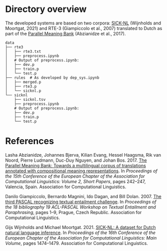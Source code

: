 


# Directory overview
The developed systems are based on two corpora: [SICK-NL](https://github.com/gijswijnholds/sick_nl) (Wijnholds and Moortgat, 2021) and RTE-3 (Giampiccolo et al.,  2007) translated to Dutch as part of the [Parallel Meaning Bank](https://pmb.let.rug.nl/) (Abzianidze et al., 2017).

    data        
    ├── rte3
    │   ├── rte3.txt 
    │   ├── preprocess.ipynb
    │   # Output of preprocess.ipynb:
    │   ├── dev.p
    │   ├── train.p
    │   └── test.p
    ├── rules  # As developed by dep_sys.ipynb
    │   ├── merged.p 
    │   ├── rte3.p
    │   └── sicknl.p
    └── sicknl
        ├── sicknl.tsv
        ├── preprocess.ipynb
        # Output of preprocess.ipynb:
        ├── dev.p
        ├── train.p
        └── test.p

# References
Lasha Abzianidze, Johannes Bjerva, Kilian Evang, Hessel Haagsma, Rik van Noord, Pierre  Ludmann,  Duc-Duy  Nguyen,  and  Johan  Bos.  2017.  [The  Parallel  Meaning  Bank:  Towards  a  multilingual  corpus  of  translations  annotated  with  compositional meaning representations](https://aclanthology.org/E17-2039). In *Proceedings of the  15th Conference of the European  Chapter of the Association for Computational Linguistics: Volume  2, Short Papers*, pages  242–247, Valencia, Spain. Association for Computational Linguistics.

Danilo Giampiccolo, Bernardo Magnini, Ido Dagan, and Bill Dolan. 2007. [The third PASCAL recognizing textual entailment challenge](https://aclanthology.org/W07-1401). In *Proceedings of the 18 bibliography 19 ACL-PASCAL Workshop on Textual Entailment and Paraphrasing*, pages 1–9, Prague, Czech Republic. Association for Computational Linguistics.

Gijs Wijnholds and Michael Moortgat. 2021. [SICK-NL: A dataset for Dutch natural language inference](https://doi.org/10.18653/v1/2021.eacl-main.126). In *Proceedings of the 16th Conference of the European Chapter of the Association for Computational Linguistics: Main Volume*, pages 1474–1479. Association for Computational Linguistics.
